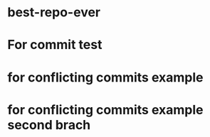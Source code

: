 # best-repo-ever
# For commit test
# for conflicting commits example
# for conflicting commits example second brach